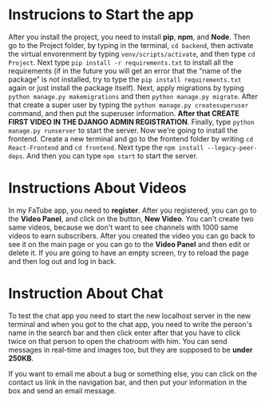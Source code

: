 # Instrucions to Start the app

After you install the project, you need to install **pip**, **npm**, and **Node**. Then go to the Project folder, by typing in the terminal, ```cd backend```, then activate the virtual envorenment by typing ```venv/scripts/activate```, and then type ```cd Project```. Next type ```pip install -r requirements.txt``` to install all the requirements (if in the future you will get an error that the “name of the package” is not installed, try to type the ```pip install requirements.txt``` again or just install the package itself). Next, apply migrations by typing ```python manage.py makemigrations``` and then ```python manage.py migrate```. After that create a super user by typing the ```python manage.py createsuperuser``` command, and then put the superuser information. **After that CREATE FIRST VIDEO IN THE DJANGO ADMIN REGISTRATION**. Finally, type ```python manage.py runserver``` to start the server. Now we’re going to install the frontend. Create a new terminal and go to the frontend folder by writing ```cd React-Frontend``` and ```cd frontend```. Next type the ```npm install --legacy-peer-deps```. And then you can type ```npm start``` to start the server.

# Instructions About Videos

In my FaTube app, you need to **register**. After you registered, you can go to the **Video Panel**, and click on the button, **New Video**. You can't create two same videos, because we don't want to see channels with 1000 same videos to earn subscribers. After you created the video you can go back to see it on the main page or you can go to the **Video Panel** and then edit or delete it. If you are going to have an empty screen, try to reload the page and then log out and log in back.

# Instruction About Chat

To test the chat app you need to start the new localhost server in the new terminal and when you got to the chat app, you need to write the person's name in the search bar and then click enter after that you have to click twice on that person to open the chatroom with him. You can send messages in real-time and images too, but they are supposed to be **under 250KB**.

If you want to email me about a bug or something else, you can click on the contact us link in the navigation bar, and then put your information in the box and send an email message.


